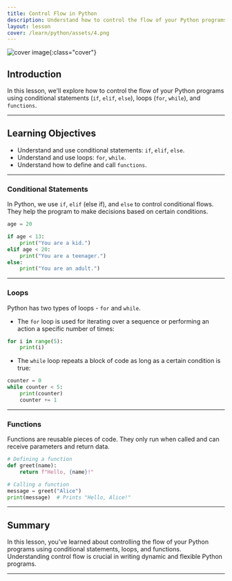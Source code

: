 ```yaml
---
title: Control Flow in Python
description: Understand how to control the flow of your Python programs using conditional statements, loops, and functions.
layout: lesson
cover: /learn/python/assets/4.png
---
```


![cover image]({{page.cover}}){:class="cover"}

## Introduction

In this lesson, we'll explore how to control the flow of your Python programs using conditional statements (`if`, `elif`, `else`), loops (`for`, `while`), and `functions`.

---

## Learning Objectives

- Understand and use conditional statements: `if`, `elif`, `else`.
- Understand and use loops: `for`, `while`.
- Understand how to define and call `functions`.

---

### Conditional Statements

In Python, we use `if`, `elif` (else if), and `else` to control conditional flows. They help the program to make decisions based on certain conditions.

```python
age = 20

if age < 13:
    print("You are a kid.")
elif age < 20:
    print("You are a teenager.")
else:
    print("You are an adult.")
```

---

### Loops

Python has two types of loops - `for` and `while`.

- The `for` loop is used for iterating over a sequence or performing an action a specific number of times:

```python
for i in range(5):
    print(i)
```

- The `while` loop repeats a block of code as long as a certain condition is true:

```python
counter = 0
while counter < 5:
    print(counter)
    counter += 1
```

---

### Functions

Functions are reusable pieces of code. They only run when called and can receive parameters and return data.

```python
# Defining a function
def greet(name):
    return f"Hello, {name}!"

# Calling a function
message = greet("Alice")
print(message)  # Prints "Hello, Alice!"
```

---

## Summary

In this lesson, you've learned about controlling the flow of your Python programs using conditional statements, loops, and functions. Understanding control flow is crucial in writing dynamic and flexible Python programs.

---
